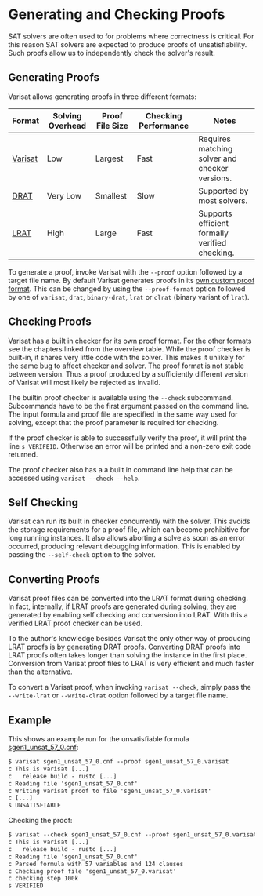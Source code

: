 # Generating and Checking Proofs

SAT solvers are often used to for problems where correctness is critical. For
this reason SAT solvers are expected to produce proofs of unsatisfiability.
Such proofs allow us to independently check the solver's result.

## Generating Proofs

Varisat allows generating proofs in three different formats:

| Format | Solving Overhead | Proof File Size | Checking Performance | Notes |
| - | - | - | - | - |
| [Varisat] | Low | Largest | Fast | Requires matching solver and checker versions.
| [DRAT] | Very Low | Smallest | Slow | Supported by most solvers.
| [LRAT] | High | Large | Fast | Supports efficient formally verified checking.

To generate a proof, invoke Varisat with the `--proof` option followed by a
target file name. By default Varisat generates proofs in its [own custom proof
format][Varisat]. This can be changed by using the `--proof-format` option
followed by one of `varisat`, `drat`, `binary-drat`, `lrat` or `clrat` (binary
variant of `lrat`).

## Checking Proofs

Varisat has a built in checker for its own proof format. For the other formats
see the chapters linked from the overview table. While the proof checker is
built-in, it shares very little code with the solver. This makes it unlikely
for the same bug to affect checker and solver. The proof format is not stable
between version. Thus a proof produced by a sufficiently different
version of Varisat will most likely be rejected as invalid.

The builtin proof checker is available using the `--check` subcommand.
Subcommands have to be the first argument passed on the command line. The input
formula and proof file are specified in the same way used for solving, except
that the proof parameter is required for checking.

If the proof checker is able to successfully verify the proof, it will print
the line `s VERIFEID`. Otherwise an error will be printed and a non-zero exit
code returned.

The proof checker also has a a built in command line help that can be accessed
using `varisat --check --help`.

## Self Checking

Varisat can run its built in checker concurrently with the solver. This
avoids the storage requirements for a proof file, which can become prohibitive
for long running instances. It also allows aborting a solve as soon as an error
occurred, producing relevant debugging information. This is enabled by passing the `--self-check` option to the solver.

## Converting Proofs

Varisat proof files can be converted into the LRAT format during checking. In
fact, internally, if LRAT proofs are generated during solving, they are
generated by enabling self checking and conversion into LRAT. With this a
verified LRAT proof checker can be used.

To the author's knowledge besides Varisat the only other way of producing LRAT
proofs is by generating DRAT proofs. Converting DRAT proofs into LRAT proofs
often takes longer than solving the instance in the first place. Conversion
from Varisat proof files to LRAT is very efficient and much faster than the
alternative.

To convert a Varisat proof, when invoking `varisat --check`, simply pass the `--write-lrat` or `--write-clrat` option followed by a target file name.


[varisat]: ../formats/varisat-proofs.md
[DRAT]: ../formats/drat-proofs.md
[LRAT]: ../formats/lrat-proofs.md

## Example

This shows an example run for the unsatisfiable formula
[sgen1_unsat_57_0.cnf](../examples/sgen1_unsat_57_0.cnf):

```txt
$ varisat sgen1_unsat_57_0.cnf --proof sgen1_unsat_57_0.varisat
c This is varisat [...]
c   release build - rustc [...]
c Reading file 'sgen1_unsat_57_0.cnf'
c Writing varisat proof to file 'sgen1_unsat_57_0.varisat'
c [...]
s UNSATISFIABLE
```

Checking the proof:

```txt
$ varisat --check sgen1_unsat_57_0.cnf --proof sgen1_unsat_57_0.varisat
c This is varisat [...]
c   release build - rustc [...]
c Reading file 'sgen1_unsat_57_0.cnf'
c Parsed formula with 57 variables and 124 clauses
c Checking proof file 'sgen1_unsat_57_0.varisat'
c checking step 100k
s VERIFIED
```

